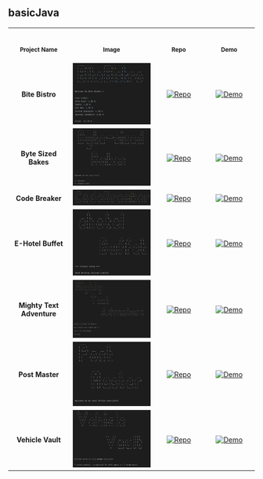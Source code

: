 ## basicJava

<table>
<tr>
    <th align="center">
        <img width="170" height="1">
        <p> 
            <small>
                Project Name
            </small>
        </p>
    </th>
    <th align="center">
        <img width="350" height="1">
        <p> 
            <small>
                Image
            </small>
        </p>
    </th>
    <th align="center">
        <img width="170" height="1">
        <p> 
            <small>
                Repo
            </small>
        </p>
    </th>
    <th align="center">
        <img width="170" height="1">
        <p> 
            <small>
                Demo
            </small>
        </p>
    </th>
</tr>
<tr>
    <td align="center"><strong>Bite Bistro</strong></td>
    <td align="center"><img src="img/basicJava_bite-bistro.png" alt="Bite Bistro" width="350"></td>
    <td align="center"><a href="https://github.com/Shcoobz/basicJava_bite-bistro"><img src="https://img.shields.io/badge/Repo-007bff?logo=github&logoColor=white" style="width:110px; height:auto;" alt="Repo"></a></td>
    <td align="center"><a href="https://replit.com/@shcoobz/basicJava-bite-bistro"><img src="https://img.shields.io/badge/Demo-28a745?logo=google-chrome&logoColor=white" style="width:120px; height:auto;" alt="Demo"></a></td>
</tr>
<tr>
    <td align="center"><strong>Byte Sized Bakes</strong></td>
    <td align="center"><img src="img/basicJava_byte-sized-bakes.png" alt="Byte-Sized Bakes" width="350"></td>
    <td align="center"><a href="https://github.com/Shcoobz/basicJava_byte-sized-bakes"><img src="https://img.shields.io/badge/Repo-007bff?logo=github&logoColor=white" style="width:110px; height:auto;" alt="Repo"></a></td>
    <td align="center"><a href="https://replit.com/@shcoobz/basicJava-byte-sized-bakes"><img src="https://img.shields.io/badge/Demo-28a745?logo=google-chrome&logoColor=white" style="width:120px; height:auto;" alt="Demo"></a></td>
</tr>
<tr>
    <td align="center"><strong>Code Breaker</strong></td>
    <td align="center"><img src="img/basicJava_code-breaker.png" alt="Code Breaker" width="350"></td>
    <td align="center"><a href="https://github.com/Shcoobz/basicJava_code-breaker"><img src="https://img.shields.io/badge/Repo-007bff?logo=github&logoColor=white" style="width:110px; height:auto;" alt="Repo"></a></td>
    <td align="center"><a href="https://replit.com/@shcoobz/basicJava-code-breaker"><img src="https://img.shields.io/badge/Demo-28a745?logo=google-chrome&logoColor=white" style="width:120px; height:auto;" alt="Demo"></a></td>
</tr>
<tr>
    <td align="center"><strong>E-Hotel Buffet</strong></td>
    <td align="center"><img src="img/basicJava_e-hotel-buffet.png" alt="E-Hotel Buffet" width="350"></td>
    <td align="center"><a href="https://github.com/Shcoobz/basicJS_e-hotel-buffet"><img src="https://img.shields.io/badge/Repo-007bff?logo=github&logoColor=white" style="width:110px; height:auto;" alt="Repo"></a></td>
    <td align="center"><a href="https://replit.com/@shcoobz/basicJava-e-hotel-buffet"><img src="https://img.shields.io/badge/Demo-28a745?logo=google-chrome&logoColor=white" style="width:120px; height:auto;" alt="Demo"></a></td>
</tr>
<tr>
    <td align="center"><strong>Mighty Text Adventure</strong></td>
    <td align="center"><img src="img/basicJava_mighty-text-adventure.png" alt="Mighty Text Adventure" width="350"></td>
    <td align="center"><a href="https://github.com/Shcoobz/basicJava_mighty-text-adventure"><img src="https://img.shields.io/badge/Repo-007bff?logo=github&logoColor=white" style="width:110px; height:auto;" alt="Repo"></a></td>
    <td align="center"><a href="https://replit.com/@shcoobz/basicJava-mighty-text-adventure"><img src="https://img.shields.io/badge/Demo-28a745?logo=google-chrome&logoColor=white" style="width:120px; height:auto;" alt="Demo"></a></td>
</tr>
<tr>
    <td align="center"><strong>Post Master</strong></td>
    <td align="center"><img src="img/basicJava_post-master.png" alt="Post Master" width="350"></td>
    <td align="center"><a href="https://github.com/Shcoobz/basicJava_post-master"><img src="https://img.shields.io/badge/Repo-007bff?logo=github&logoColor=white" style="width:110px; height:auto;" alt="Repo"></a></td>
    <td align="center"><a href="https://replit.com/@shcoobz/basicJava-post-master"><img src="https://img.shields.io/badge/Demo-28a745?logo=google-chrome&logoColor=white" style="width:120px; height:auto;" alt="Demo"></a></td>
</tr>
<tr>
    <td align="center"><strong>Vehicle Vault</strong></td>
    <td align="center"><img src="img/basicJava_vehicle-vault.png" alt="Vehicle Vault" width="350"></td>
    <td align="center"><a href="https://github.com/Shcoobz/basicJava_vehicle-vault"><img src="https://img.shields.io/badge/Repo-007bff?logo=github&logoColor=white" style="width:110px; height:auto;" alt="Repo"></a></td>
    <td align="center"><a href="https://replit.com/@shcoobz/basicJava-vehicle-vault"><img src="https://img.shields.io/badge/Demo-28a745?logo=google-chrome&logoColor=white" style="width:120px; height:auto;" alt="Demo"></a></td>
</tr>
</table>
